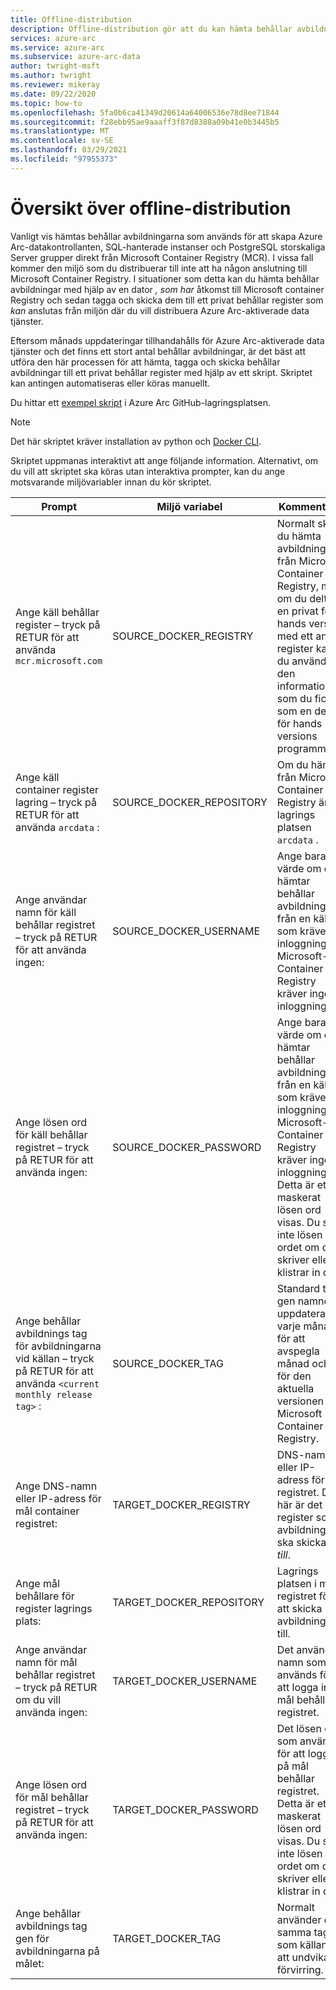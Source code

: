 ```yaml
---
title: Offline-distribution
description: Offline-distribution gör att du kan hämta behållar avbildningar från ett privat behållar register i stället för att hämta från Microsoft Container Registry.
services: azure-arc
ms.service: azure-arc
ms.subservice: azure-arc-data
author: twright-msft
ms.author: twright
ms.reviewer: mikeray
ms.date: 09/22/2020
ms.topic: how-to
ms.openlocfilehash: 5fa0b6ca41349d20614a64006536e78d8ee71844
ms.sourcegitcommit: f28ebb95ae9aaaff3f87d8388a09b41e0b3445b5
ms.translationtype: MT
ms.contentlocale: sv-SE
ms.lasthandoff: 03/29/2021
ms.locfileid: "97955373"
---
```

# <a name="offline-deployment-overview"></a>Översikt över offline-distribution

Vanligt vis hämtas behållar avbildningarna som används för att skapa Azure Arc-datakontrollanten, SQL-hanterade instanser och PostgreSQL storskaliga Server grupper direkt från Microsoft Container Registry (MCR). I vissa fall kommer den miljö som du distribuerar till inte att ha någon anslutning till Microsoft Container Registry.  I situationer som detta kan du hämta behållar avbildningar med hjälp av en dator _, som har_ åtkomst till Microsoft container Registry och sedan tagga och skicka dem till ett privat behållar register som _kan_ anslutas från miljön där du vill distribuera Azure Arc-aktiverade data tjänster.

Eftersom månads uppdateringar tillhandahålls för Azure Arc-aktiverade data tjänster och det finns ett stort antal behållar avbildningar, är det bäst att utföra den här processen för att hämta, tagga och skicka behållar avbildningar till ett privat behållar register med hjälp av ett skript.  Skriptet kan antingen automatiseras eller köras manuellt.

Du hittar ett [exempel skript](https://raw.githubusercontent.com/microsoft/azure_arc/main/arc_data_services/deploy/scripts/pull-and-push-arc-data-services-images-to-private-registry.py) i Azure Arc GitHub-lagringsplatsen.

> [!NOTE]
> Det här skriptet kräver installation av python och [Docker CLI](https://docs.docker.com/install/).

Skriptet uppmanas interaktivt att ange följande information.  Alternativt, om du vill att skriptet ska köras utan interaktiva prompter, kan du ange motsvarande miljövariabler innan du kör skriptet.

|Prompt|Miljö variabel|Kommentarer|
|---|---|---|
|Ange käll behållar register – tryck på RETUR för att använda `mcr.microsoft.com`|SOURCE_DOCKER_REGISTRY|Normalt skulle du hämta avbildningarna från Microsoft Container Registry, men om du deltar i en privat för hands version med ett annat register kan du använda den information som du fick som en del av för hands versions programmet.|
|Ange käll container register lagring – tryck på RETUR för att använda `arcdata` :|SOURCE_DOCKER_REPOSITORY|Om du hämtar från Microsoft Container Registry är lagrings platsen `arcdata` .|
|Ange användar namn för käll behållar registret – tryck på RETUR för att använda ingen:|SOURCE_DOCKER_USERNAME|Ange bara ett värde om du hämtar behållar avbildningar från en källa som kräver inloggning.  Microsoft-Container Registry kräver ingen inloggning.|
|Ange lösen ord för käll behållar registret – tryck på RETUR för att använda ingen:|SOURCE_DOCKER_PASSWORD|Ange bara ett värde om du hämtar behållar avbildningar från en källa som kräver inloggning.  Microsoft-Container Registry kräver ingen inloggning. Detta är ett maskerat lösen ord visas.  Du ser inte lösen ordet om du skriver eller klistrar in det i.|
|Ange behållar avbildnings tag för avbildningarna vid källan – tryck på RETUR för att använda `<current monthly release tag>` :|SOURCE_DOCKER_TAG|Standard tag gen namnet uppdateras varje månad för att avspegla månad och år för den aktuella versionen på Microsoft Container Registry.|
|Ange DNS-namn eller IP-adress för mål container registret:|TARGET_DOCKER_REGISTRY|DNS-namn eller IP-adress för mål registret.  Det här är det register som avbildningarna ska skickas _till_.|
|Ange mål behållare för register lagrings plats:|TARGET_DOCKER_REPOSITORY|Lagrings platsen i mål registret för att skicka avbildningarna till.|
|Ange användar namn för mål behållar registret – tryck på RETUR om du vill använda ingen:|TARGET_DOCKER_USERNAME|Det användar namn som används för att logga in på mål behållar registret.|
|Ange lösen ord för mål behållar registret – tryck på RETUR för att använda ingen:|TARGET_DOCKER_PASSWORD|Det lösen ord som används för att logga in på mål behållar registret. Detta är ett maskerat lösen ord visas.  Du ser inte lösen ordet om du skriver eller klistrar in det i.|
|Ange behållar avbildnings tag gen för avbildningarna på målet:|TARGET_DOCKER_TAG|Normalt använder du samma tagg som källan för att undvika förvirring.|